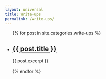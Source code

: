 ```yaml
---
layout: universal
title: Write-ups
permalink: /write-ups/
---
```

<ul>
  {% for post in site.categories.write-ups %}
    <li>
      <h2><a href="{{ post.url }}">{{ post.title }}</a></h2>
      {{ post.excerpt }}
    </li>
    <br>
  {% endfor %}
</ul>